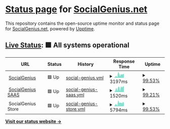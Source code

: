 # [Status page](https://status.socialgenius.net) for [SocialGenius.net](https://socialgenius.net)

This repository contains the open-source uptime monitor and status page for [SocialGenius.net](https://socialgenius.net), powered by [Upptime](https://github.com/upptime/upptime).

## [Live Status](https://status.nextpost.tech): <!--live status--> **🟩 All systems operational**

<!--start: status pages-->
<!-- This summary is generated by Upptime (https://github.com/upptime/upptime) -->
<!-- Do not edit this manually, your changes will be overwritten -->
<!-- prettier-ignore -->
| URL | Status | History | Response Time | Uptime |
| --- | ------ | ------- | ------------- | ------ |
| <img alt="" src="https://app.socialgenius.net/favicon.ico" height="13"> [SocialGenius](https://www.socialgenius.net) | 🟩 Up | [social-genius.yml](https://github.com/SocialGenius/status/commits/HEAD/history/social-genius.yml) | <details><summary><img alt="Response time graph" src="./graphs/social-genius/response-time-week.png" height="20"> 3197ms</summary><br><a href="https://status.socialgenius.net/history/social-genius"><img alt="Response time 1591" src="https://img.shields.io/endpoint?url=https%3A%2F%2Fraw.githubusercontent.com%2FSocialGenius%2Fstatus%2FHEAD%2Fapi%2Fsocial-genius%2Fresponse-time.json"></a><br><a href="https://status.socialgenius.net/history/social-genius"><img alt="24-hour response time 4132" src="https://img.shields.io/endpoint?url=https%3A%2F%2Fraw.githubusercontent.com%2FSocialGenius%2Fstatus%2FHEAD%2Fapi%2Fsocial-genius%2Fresponse-time-day.json"></a><br><a href="https://status.socialgenius.net/history/social-genius"><img alt="7-day response time 3197" src="https://img.shields.io/endpoint?url=https%3A%2F%2Fraw.githubusercontent.com%2FSocialGenius%2Fstatus%2FHEAD%2Fapi%2Fsocial-genius%2Fresponse-time-week.json"></a><br><a href="https://status.socialgenius.net/history/social-genius"><img alt="30-day response time 1970" src="https://img.shields.io/endpoint?url=https%3A%2F%2Fraw.githubusercontent.com%2FSocialGenius%2Fstatus%2FHEAD%2Fapi%2Fsocial-genius%2Fresponse-time-month.json"></a><br><a href="https://status.socialgenius.net/history/social-genius"><img alt="1-year response time 1591" src="https://img.shields.io/endpoint?url=https%3A%2F%2Fraw.githubusercontent.com%2FSocialGenius%2Fstatus%2FHEAD%2Fapi%2Fsocial-genius%2Fresponse-time-year.json"></a></details> | <details><summary><a href="https://status.socialgenius.net/history/social-genius">99.53%</a></summary><a href="https://status.socialgenius.net/history/social-genius"><img alt="All-time uptime 99.53%" src="https://img.shields.io/endpoint?url=https%3A%2F%2Fraw.githubusercontent.com%2FSocialGenius%2Fstatus%2FHEAD%2Fapi%2Fsocial-genius%2Fuptime.json"></a><br><a href="https://status.socialgenius.net/history/social-genius"><img alt="24-hour uptime 100.00%" src="https://img.shields.io/endpoint?url=https%3A%2F%2Fraw.githubusercontent.com%2FSocialGenius%2Fstatus%2FHEAD%2Fapi%2Fsocial-genius%2Fuptime-day.json"></a><br><a href="https://status.socialgenius.net/history/social-genius"><img alt="7-day uptime 99.53%" src="https://img.shields.io/endpoint?url=https%3A%2F%2Fraw.githubusercontent.com%2FSocialGenius%2Fstatus%2FHEAD%2Fapi%2Fsocial-genius%2Fuptime-week.json"></a><br><a href="https://status.socialgenius.net/history/social-genius"><img alt="30-day uptime 99.53%" src="https://img.shields.io/endpoint?url=https%3A%2F%2Fraw.githubusercontent.com%2FSocialGenius%2Fstatus%2FHEAD%2Fapi%2Fsocial-genius%2Fuptime-month.json"></a><br><a href="https://status.socialgenius.net/history/social-genius"><img alt="1-year uptime 99.53%" src="https://img.shields.io/endpoint?url=https%3A%2F%2Fraw.githubusercontent.com%2FSocialGenius%2Fstatus%2FHEAD%2Fapi%2Fsocial-genius%2Fuptime-year.json"></a></details>
| <img alt="" src="https://app.socialgenius.net/favicon.ico" height="13"> [SocialGenius SAAS](https://app.socialgenius.net/login) | 🟩 Up | [social-genius-saas.yml](https://github.com/SocialGenius/status/commits/HEAD/history/social-genius-saas.yml) | <details><summary><img alt="Response time graph" src="./graphs/social-genius-saas/response-time-week.png" height="20"> 1520ms</summary><br><a href="https://status.socialgenius.net/history/social-genius-saas"><img alt="Response time 1850" src="https://img.shields.io/endpoint?url=https%3A%2F%2Fraw.githubusercontent.com%2FSocialGenius%2Fstatus%2FHEAD%2Fapi%2Fsocial-genius-saas%2Fresponse-time.json"></a><br><a href="https://status.socialgenius.net/history/social-genius-saas"><img alt="24-hour response time 1644" src="https://img.shields.io/endpoint?url=https%3A%2F%2Fraw.githubusercontent.com%2FSocialGenius%2Fstatus%2FHEAD%2Fapi%2Fsocial-genius-saas%2Fresponse-time-day.json"></a><br><a href="https://status.socialgenius.net/history/social-genius-saas"><img alt="7-day response time 1520" src="https://img.shields.io/endpoint?url=https%3A%2F%2Fraw.githubusercontent.com%2FSocialGenius%2Fstatus%2FHEAD%2Fapi%2Fsocial-genius-saas%2Fresponse-time-week.json"></a><br><a href="https://status.socialgenius.net/history/social-genius-saas"><img alt="30-day response time 1883" src="https://img.shields.io/endpoint?url=https%3A%2F%2Fraw.githubusercontent.com%2FSocialGenius%2Fstatus%2FHEAD%2Fapi%2Fsocial-genius-saas%2Fresponse-time-month.json"></a><br><a href="https://status.socialgenius.net/history/social-genius-saas"><img alt="1-year response time 1850" src="https://img.shields.io/endpoint?url=https%3A%2F%2Fraw.githubusercontent.com%2FSocialGenius%2Fstatus%2FHEAD%2Fapi%2Fsocial-genius-saas%2Fresponse-time-year.json"></a></details> | <details><summary><a href="https://status.socialgenius.net/history/social-genius-saas">99.21%</a></summary><a href="https://status.socialgenius.net/history/social-genius-saas"><img alt="All-time uptime 99.21%" src="https://img.shields.io/endpoint?url=https%3A%2F%2Fraw.githubusercontent.com%2FSocialGenius%2Fstatus%2FHEAD%2Fapi%2Fsocial-genius-saas%2Fuptime.json"></a><br><a href="https://status.socialgenius.net/history/social-genius-saas"><img alt="24-hour uptime 97.90%" src="https://img.shields.io/endpoint?url=https%3A%2F%2Fraw.githubusercontent.com%2FSocialGenius%2Fstatus%2FHEAD%2Fapi%2Fsocial-genius-saas%2Fuptime-day.json"></a><br><a href="https://status.socialgenius.net/history/social-genius-saas"><img alt="7-day uptime 99.21%" src="https://img.shields.io/endpoint?url=https%3A%2F%2Fraw.githubusercontent.com%2FSocialGenius%2Fstatus%2FHEAD%2Fapi%2Fsocial-genius-saas%2Fuptime-week.json"></a><br><a href="https://status.socialgenius.net/history/social-genius-saas"><img alt="30-day uptime 99.21%" src="https://img.shields.io/endpoint?url=https%3A%2F%2Fraw.githubusercontent.com%2FSocialGenius%2Fstatus%2FHEAD%2Fapi%2Fsocial-genius-saas%2Fuptime-month.json"></a><br><a href="https://status.socialgenius.net/history/social-genius-saas"><img alt="1-year uptime 99.21%" src="https://img.shields.io/endpoint?url=https%3A%2F%2Fraw.githubusercontent.com%2FSocialGenius%2Fstatus%2FHEAD%2Fapi%2Fsocial-genius-saas%2Fuptime-year.json"></a></details>
| <img alt="" src="https://store.socialgenius.net/wp-content/uploads/2021/02/cropped-favicon-192x192.png" height="13"> SocialGenius Store | 🟩 Up | [social-genius-store.yml](https://github.com/SocialGenius/status/commits/HEAD/history/social-genius-store.yml) | <details><summary><img alt="Response time graph" src="./graphs/social-genius-store/response-time-week.png" height="20"> 5794ms</summary><br><a href="https://status.socialgenius.net/history/social-genius-store"><img alt="Response time 2581" src="https://img.shields.io/endpoint?url=https%3A%2F%2Fraw.githubusercontent.com%2FSocialGenius%2Fstatus%2FHEAD%2Fapi%2Fsocial-genius-store%2Fresponse-time.json"></a><br><a href="https://status.socialgenius.net/history/social-genius-store"><img alt="24-hour response time 6477" src="https://img.shields.io/endpoint?url=https%3A%2F%2Fraw.githubusercontent.com%2FSocialGenius%2Fstatus%2FHEAD%2Fapi%2Fsocial-genius-store%2Fresponse-time-day.json"></a><br><a href="https://status.socialgenius.net/history/social-genius-store"><img alt="7-day response time 5794" src="https://img.shields.io/endpoint?url=https%3A%2F%2Fraw.githubusercontent.com%2FSocialGenius%2Fstatus%2FHEAD%2Fapi%2Fsocial-genius-store%2Fresponse-time-week.json"></a><br><a href="https://status.socialgenius.net/history/social-genius-store"><img alt="30-day response time 3962" src="https://img.shields.io/endpoint?url=https%3A%2F%2Fraw.githubusercontent.com%2FSocialGenius%2Fstatus%2FHEAD%2Fapi%2Fsocial-genius-store%2Fresponse-time-month.json"></a><br><a href="https://status.socialgenius.net/history/social-genius-store"><img alt="1-year response time 2581" src="https://img.shields.io/endpoint?url=https%3A%2F%2Fraw.githubusercontent.com%2FSocialGenius%2Fstatus%2FHEAD%2Fapi%2Fsocial-genius-store%2Fresponse-time-year.json"></a></details> | <details><summary><a href="https://status.socialgenius.net/history/social-genius-store">99.53%</a></summary><a href="https://status.socialgenius.net/history/social-genius-store"><img alt="All-time uptime 99.53%" src="https://img.shields.io/endpoint?url=https%3A%2F%2Fraw.githubusercontent.com%2FSocialGenius%2Fstatus%2FHEAD%2Fapi%2Fsocial-genius-store%2Fuptime.json"></a><br><a href="https://status.socialgenius.net/history/social-genius-store"><img alt="24-hour uptime 100.00%" src="https://img.shields.io/endpoint?url=https%3A%2F%2Fraw.githubusercontent.com%2FSocialGenius%2Fstatus%2FHEAD%2Fapi%2Fsocial-genius-store%2Fuptime-day.json"></a><br><a href="https://status.socialgenius.net/history/social-genius-store"><img alt="7-day uptime 99.53%" src="https://img.shields.io/endpoint?url=https%3A%2F%2Fraw.githubusercontent.com%2FSocialGenius%2Fstatus%2FHEAD%2Fapi%2Fsocial-genius-store%2Fuptime-week.json"></a><br><a href="https://status.socialgenius.net/history/social-genius-store"><img alt="30-day uptime 99.53%" src="https://img.shields.io/endpoint?url=https%3A%2F%2Fraw.githubusercontent.com%2FSocialGenius%2Fstatus%2FHEAD%2Fapi%2Fsocial-genius-store%2Fuptime-month.json"></a><br><a href="https://status.socialgenius.net/history/social-genius-store"><img alt="1-year uptime 99.53%" src="https://img.shields.io/endpoint?url=https%3A%2F%2Fraw.githubusercontent.com%2FSocialGenius%2Fstatus%2FHEAD%2Fapi%2Fsocial-genius-store%2Fuptime-year.json"></a></details>

<!--end: status pages-->

[**Visit our status website →**](https://status.socialgenius.net)
